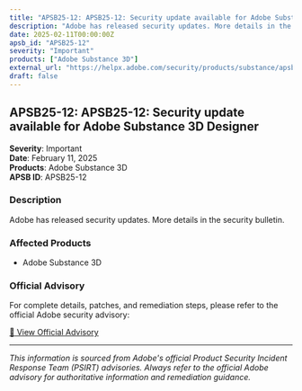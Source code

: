 ```yaml
---
title: "APSB25-12: APSB25-12: Security update available for Adobe Substance 3D Designer"
description: "Adobe has released security updates. More details in the security bulletin."
date: 2025-02-11T00:00:00Z
apsb_id: "APSB25-12"
severity: "Important"
products: ["Adobe Substance 3D"]
external_url: "https://helpx.adobe.com/security/products/substance/apsb25-12.html"
draft: false
---
```


## APSB25-12: APSB25-12: Security update available for Adobe Substance 3D Designer

**Severity**: Important  
**Date**: February 11, 2025  
**Products**: Adobe Substance 3D  
**APSB ID**: APSB25-12

### Description

Adobe has released security updates. More details in the security bulletin.

### Affected Products

- Adobe Substance 3D


### Official Advisory

For complete details, patches, and remediation steps, please refer to the official Adobe security advisory:

[🔗 View Official Advisory](https://helpx.adobe.com/security/products/substance/apsb25-12.html)

---

*This information is sourced from Adobe's official Product Security Incident Response Team (PSIRT) advisories. Always refer to the official Adobe advisory for authoritative information and remediation guidance.*
